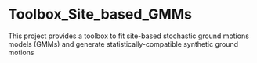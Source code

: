 # Toolbox_Site_based_GMMs
This project provides a toolbox to fit site-based stochastic ground motions models (GMMs) and generate statistically-compatible synthetic ground motions
